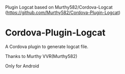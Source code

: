 Plugin Logcat based on Murthy582/Cordova-Logcat (https://github.com/Murthy582/Cordova-Plugin-Logcat)

# Cordova-Plugin-Logcat
A Cordova plugin to generate logcat file.

Thanks to Murthy VVR(Murthy582)

Only for Android